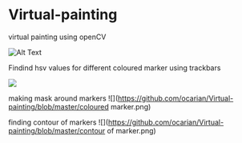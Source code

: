 # Virtual-painting

virtual painting using openCV

![Alt Text](https://github.com/ocarian/Virtual-painting/blob/master/vp.gif)

Findind hsv values for different coloured marker using trackbars

![](https://github.com/ocarian/Virtual-painting/blob/master/colourpicker.png)

making mask around markers
![](https://github.com/ocarian/Virtual-painting/blob/master/coloured marker.png)

finding contour of markers
![](https://github.com/ocarian/Virtual-painting/blob/master/contour of marker.png)




